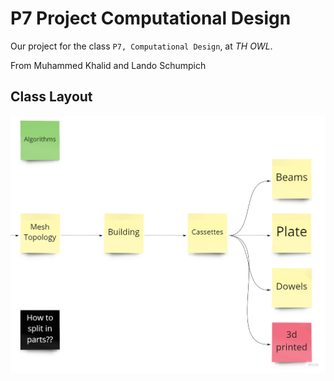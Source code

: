 # P7 Project Computational Design

Our project for the class `P7, Computational Design`, at *TH OWL*.

From Muhammed Khalid and Lando Schumpich

## Class Layout

![Class layout](/resources/p7_algorithm.jpg)